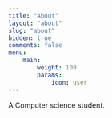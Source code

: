 ```yaml
---
title: "About"
layout: "about"
slug: "about"
hidden: true
comments: false
menu:
    main:
        weight: 100
        params: 
            icon: user
---
```


A Computer science student.
